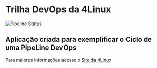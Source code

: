# Trilha DevOps da 4Linux

<!-- Altere a Flag abaixo com sua URL do seu usuário do Github -->

![Pipeline Status](https://github.com/MVMM4/DevOpsLab-HelloWorld/actions/workflows/pipeline.yml/badge.svg) 


## Aplicação criada para exemplificar o Ciclo de uma PipeLine DevOps


Para maiores informações acesse o [Site da 4Linux](https://www.4linux.com.br/cursos/devops)
